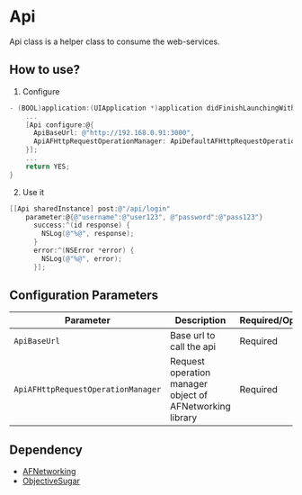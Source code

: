 # Api
Api class is a helper class to consume the web-services.

## How to use?

1. Configure

  ```objective-c
  - (BOOL)application:(UIApplication *)application didFinishLaunchingWithOptions:(NSDictionary *)launchOptions {
      ...
      [Api configure:@{
        ApiBaseUrl: @"http://192.168.0.91:3000",
        ApiAFHttpRequestOperationManager: ApiDefaultAFHttpRequestOperationManager
      }];
      ...
      return YES;
  }
  ```
2. Use it

  ```objective-c
  [[Api sharedInstance] post:@"/api/login"
      parameter:@{@"username":@"user123", @"password":@"pass123"}
        success:^(id response) {
          NSLog(@"%@", response);
        }
        error:^(NSError *error) {
          NSLog(@"%@", error);
        }];
  ```

## Configuration Parameters

Parameter                          | Description                                              | Required/Optional
---------------------------------- | -------------------------------------------------------- | -----------------
`ApiBaseUrl`                       | Base url to call the api                                 | Required
`ApiAFHttpRequestOperationManager` | Request operation manager object of AFNetworking library | Required

## Dependency

* [AFNetworking](https://github.com/AFNetworking/AFNetworking)
* [ObjectiveSugar](https://github.com/supermarin/ObjectiveSugar)
